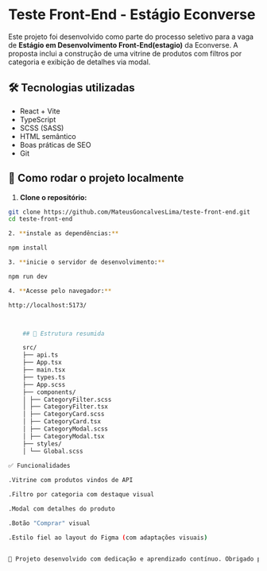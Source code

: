 # Teste Front-End - Estágio Econverse

Este projeto foi desenvolvido como parte do processo seletivo para a vaga de **Estágio em Desenvolvimento Front-End(estagio)** da Econverse. A proposta inclui a construção de uma vitrine de produtos com filtros por categoria e exibição de detalhes via modal.

## 🛠️ Tecnologias utilizadas

- React + Vite
- TypeScript
- SCSS (SASS)
- HTML semântico
- Boas práticas de SEO
- Git

## 🚀 Como rodar o projeto localmente

1. **Clone o repositório:**

```bash
git clone https://github.com/MateusGoncalvesLima/teste-front-end.git
cd teste-front-end

2. **instale as dependências:**

npm install

3. **inicie o servidor de desenvolvimento:**

npm run dev

4. **Acesse pelo navegador:**

http://localhost:5173/



    ## 📁 Estrutura resumida

    src/
    ├── api.ts
    ├── App.tsx
    ├── main.tsx
    ├── types.ts
    ├── App.scss
    ├── components/
    │ ├── CategoryFilter.scss
    │ ├── CategoryFilter.tsx
    │ ├── CategoryCard.scss
    │ ├── CategoryCard.tsx
    │ ├── CategoryModal.scss
    │ ├── CategoryModal.tsx
    ├── styles/
    │ └── Global.scss
    
✅ Funcionalidades

.Vitrine com produtos vindos de API

.Filtro por categoria com destaque visual

.Modal com detalhes do produto

.Botão "Comprar" visual

.Estilo fiel ao layout do Figma (com adaptações visuais)


🧠 Projeto desenvolvido com dedicação e aprendizado contínuo. Obrigado pela oportunidade!